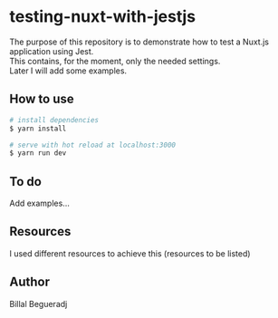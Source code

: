 # testing-nuxt-with-jestjs

The purpose of this repository is to demonstrate how to test a Nuxt.js application using Jest.<br/>
This contains, for the moment, only the needed settings.<br/>
Later I will add some examples.

## How to use

``` bash
# install dependencies
$ yarn install

# serve with hot reload at localhost:3000
$ yarn run dev

```

## To do
Add examples...

## Resources
I used different resources to achieve this (resources to be listed)

## Author
Billal Begueradj
